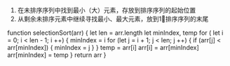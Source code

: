 
1. 在未排序序列中找到最小（大）元素，存放到排序序列的起始位置
2. 从剩余未排序元素中继续寻找最小、最大元素，放到1⃣️排序序列的末尾

function selectionSort(arr) {
  let len = arr.length
  let minIndex, temp
  for ( let i = 0; i < len - 1; i ++) {
    minIndex = i
    for (let j = i + 1; j < len; j ++) {
      if (arr[j] < arr[minIndex]) {
        minIndex = j
      }
    }
    temp = arr[i]
    arr[i] = arr[minIndex]
    arr[minIndex] = temp
  }
  return arr
}